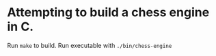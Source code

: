 # Attempting to build a chess engine in C.

Run `make` to build. Run executable with `./bin/chess-engine`